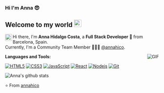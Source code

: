 ### Hi I'm Anna 😎

## Welcome to my world <img src="https://github.com/TheDudeThatCode/TheDudeThatCode/blob/master/Assets/Earth.gif" width="24px">

<a href="https://www.linkedin.com/in/annahico/">
  <img align="left" alt="Mehdi's LinkdeIn" width="22px" src="https://cdn.jsdelivr.net/npm/simple-icons@v3/icons/linkedin.svg" />
</a>

Hi there, I'm **Anna Hidalgo Costa**, a **Full Stack Developer**  🚀 from Barcelona, Spain. 
<br />
Currently, I'm a Community Team Member 🙍🏽‍♂️ [@annahico](https://github.com/annahico).


 <img align="right" alt="GIF" src="https://media.giphy.com/media/836HiJc7pgzy8iNXCn/giphy.gif" />

**Languages and Tools:**  

[![HTML5](https://img.shields.io/badge/-HTML5-E34F26?style=flat&logo=html5&logoColor=white&link=https://github.com/annahico)](https://github.com/annahico) 
[![CSS3](https://img.shields.io/badge/-CSS3-1572B6?style=flat&logo=css3&link=https://github.com/annahico)](https://github.com/annahico) 
[![JavaScript](https://img.shields.io/badge/-JavaScript-black?style=flat&logo=javascript&link=https://github.com/annahico)](https://github.com/annahico) 
[![React](https://img.shields.io/badge/-React-black?style=flat&logo=react&link=https://github.com/annahico)](https://github.com/annahico)
[![Nodejs](https://img.shields.io/badge/-Nodejs-green?style=flat&logo=Node.js&link=https://github.com/annahico)](https://github.com/annahico)
[![Git](https://img.shields.io/badge/-Git-black?style=flat&logo=git&link=https://github.com/annahico)](https://github.com/annahico) 

![Anna's github stats](https://github-readme-stats.vercel.app/api?username=annahico&show_icons=true&hide_border=true)


⭐️ From [annahico](https://github.com/annahico)

